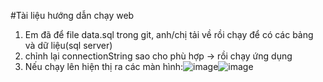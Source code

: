 #Tài liệu hướng dẫn chạy web
1. Em đã để file data.sql trong git, anh/chị tải về rồi chạy để có các bảng và dữ liệu(sql server)
2. chỉnh lại connectionString sao cho phù hợp -> rồi chạy ứng dụng
3. Nếu chạy lên hiện thị ra các màn hình:![image](https://github.com/user-attachments/assets/6bf8bfb9-1ac4-418f-b794-135eee4e527a)![image](https://github.com/user-attachments/assets/a3e1582c-c651-4acb-9436-ba81b64229ea)


